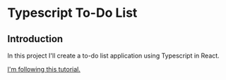 # Typescript To-Do List

## Introduction

In this project I'll create a to-do list application using Typescript in React.

[I'm following this tutorial.](https://typeofnan.dev/your-first-react-typescript-project-todo-app/)